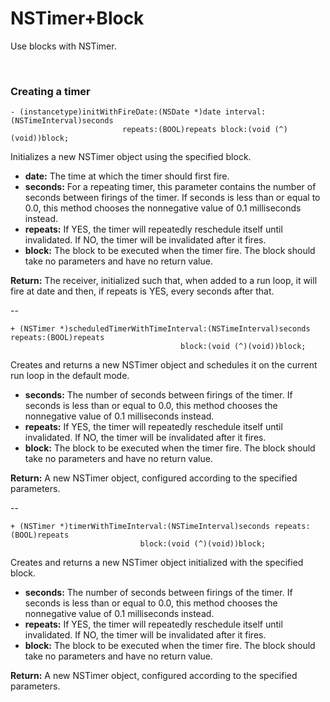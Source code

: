 NSTimer+Block
=============
Use blocks with NSTimer.

<br />

### Creating a timer

```
- (instancetype)initWithFireDate:(NSDate *)date interval:(NSTimeInterval)seconds 
                         repeats:(BOOL)repeats block:(void (^)(void))block;
```
Initializes a new NSTimer object using the specified block.

* **date:** The time at which the timer should first fire. 
* **seconds:** For a repeating timer, this parameter contains the number of seconds between firings of the timer. If seconds is less than or equal to 0.0, this method chooses the nonnegative value of 0.1 milliseconds instead.
* **repeats:** If YES, the timer will repeatedly reschedule itself until invalidated. If NO, the timer will be invalidated after it fires. 
* **block:** The block to be executed when the timer fire. The block should take no parameters and have no return value.

**Return:** The receiver, initialized such that, when added to a run loop, it will fire at date and then, if repeats is YES, every seconds after that.

--
```
+ (NSTimer *)scheduledTimerWithTimeInterval:(NSTimeInterval)seconds repeats:(BOOL)repeats 
                                      block:(void (^)(void))block;
```
Creates and returns a new NSTimer object and schedules it on the current run loop in the default mode.
 
* **seconds:** The number of seconds between firings of the timer. If seconds is less than or equal to 0.0, this method chooses the nonnegative value of 0.1 milliseconds instead.
* **repeats:** If YES, the timer will repeatedly reschedule itself until invalidated. If NO, the timer will be invalidated after it fires.
* **block:** The block to be executed when the timer fire. The block should take no parameters and have no return value.

**Return:** A new NSTimer object, configured according to the specified parameters.

--
```
+ (NSTimer *)timerWithTimeInterval:(NSTimeInterval)seconds repeats:(BOOL)repeats 
                             block:(void (^)(void))block;
```

Creates and returns a new NSTimer object initialized with the specified block.

* **seconds:** The number of seconds between firings of the timer. If seconds is less than or equal to 0.0, this method chooses the nonnegative value of 0.1 milliseconds instead.
* **repeats:** If YES, the timer will repeatedly reschedule itself until invalidated. If NO, the timer will be invalidated after it fires.
* **block:** The block to be executed when the timer fire. The block should take no parameters and have no return value.

**Return:** A new NSTimer object, configured according to the specified parameters.
